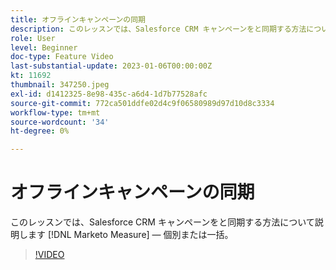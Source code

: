 ```yaml
---
title: オフラインキャンペーンの同期
description: このレッスンでは、Salesforce CRM キャンペーンをと同期する方法について説明します [!DNL Marketo Measure]  — 個別または一括。
role: User
level: Beginner
doc-type: Feature Video
last-substantial-update: 2023-01-06T00:00:00Z
kt: 11692
thumbnail: 347250.jpeg
exl-id: d1412325-8e98-435c-a6d4-1d7b77528afc
source-git-commit: 772ca501ddfe02d4c9f06580989d97d10d8c3334
workflow-type: tm+mt
source-wordcount: '34'
ht-degree: 0%

---
```


# オフラインキャンペーンの同期

このレッスンでは、Salesforce CRM キャンペーンをと同期する方法について説明します [!DNL Marketo Measure]  — 個別または一括。

>[!VIDEO](https://video.tv.adobe.com/v/347250/?quality=12&learn=on)
